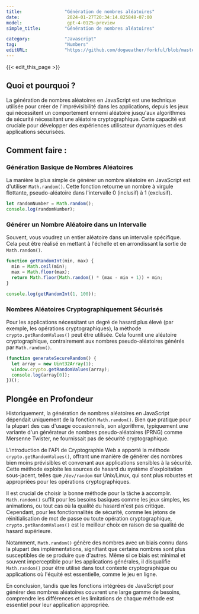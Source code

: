 ```yaml
---
title:                "Génération de nombres aléatoires"
date:                  2024-01-27T20:34:14.825848-07:00
model:                 gpt-4-0125-preview
simple_title:         "Génération de nombres aléatoires"

category:             "Javascript"
tag:                  "Numbers"
editURL:              "https://github.com/dogweather/forkful/blob/master/content/fr/javascript/generating-random-numbers.md"
---
```


{{< edit_this_page >}}

## Quoi et pourquoi ?

La génération de nombres aléatoires en JavaScript est une technique utilisée pour créer de l'imprévisibilité dans les applications, depuis les jeux qui nécessitent un comportement ennemi aléatoire jusqu'aux algorithmes de sécurité nécessitant une aléatoire cryptographique. Cette capacité est cruciale pour développer des expériences utilisateur dynamiques et des applications sécurisées.

## Comment faire :

### Génération Basique de Nombres Aléatoires

La manière la plus simple de générer un nombre aléatoire en JavaScript est d'utiliser `Math.random()`. Cette fonction retourne un nombre à virgule flottante, pseudo-aléatoire dans l'intervalle 0 (inclusif) à 1 (exclusif).

```javascript
let randomNumber = Math.random();
console.log(randomNumber);
```

### Générer un Nombre Aléatoire dans un Intervalle

Souvent, vous voudrez un entier aléatoire dans un intervalle spécifique. Cela peut être réalisé en mettant à l'échelle et en arrondissant la sortie de `Math.random()`.

```javascript
function getRandomInt(min, max) {
  min = Math.ceil(min);
  max = Math.floor(max);
  return Math.floor(Math.random() * (max - min + 1)) + min;
}

console.log(getRandomInt(1, 100));
```

### Nombres Aléatoires Cryptographiquement Sécurisés

Pour les applications nécessitant un degré de hasard plus élevé (par exemple, les opérations cryptographiques), la méthode `crypto.getRandomValues()` peut être utilisée. Cela fournit une aléatoire cryptographique, contrairement aux nombres pseudo-aléatoires générés par `Math.random()`.

```javascript
(function generateSecureRandom() {
  let array = new Uint32Array(1);
  window.crypto.getRandomValues(array);
  console.log(array[0]);
})();
```

## Plongée en Profondeur

Historiquement, la génération de nombres aléatoires en JavaScript dépendait uniquement de la fonction `Math.random()`. Bien que pratique pour la plupart des cas d'usage occasionnels, son algorithme, typiquement une variante d'un générateur de nombres pseudo-aléatoires (PRNG) comme Mersenne Twister, ne fournissait pas de sécurité cryptographique.

L'introduction de l'API de Cryptographie Web a apporté la méthode `crypto.getRandomValues()`, offrant une manière de générer des nombres bien moins prévisibles et convenant aux applications sensibles à la sécurité. Cette méthode exploite les sources de hasard du système d'exploitation sous-jacent, telles que `/dev/random` sur Unix/Linux, qui sont plus robustes et appropriées pour les opérations cryptographiques.

Il est crucial de choisir la bonne méthode pour la tâche à accomplir. `Math.random()` suffit pour les besoins basiques comme les jeux simples, les animations, ou tout cas où la qualité du hasard n'est pas critique. Cependant, pour les fonctionnalités de sécurité, comme les jetons de réinitialisation de mot de passe ou toute opération cryptographique, `crypto.getRandomValues()` est le meilleur choix en raison de sa qualité de hasard supérieure.

Notamment, `Math.random()` génère des nombres avec un biais connu dans la plupart des implémentations, signifiant que certains nombres sont plus susceptibles de se produire que d'autres. Même si ce biais est minimal et souvent imperceptible pour les applications générales, il disqualifie `Math.random()` pour être utilisé dans tout contexte cryptographique ou applications où l'équité est essentielle, comme le jeu en ligne.

En conclusion, tandis que les fonctions intégrées de JavaScript pour générer des nombres aléatoires couvrent une large gamme de besoins, comprendre les différences et les limitations de chaque méthode est essentiel pour leur application appropriée.

